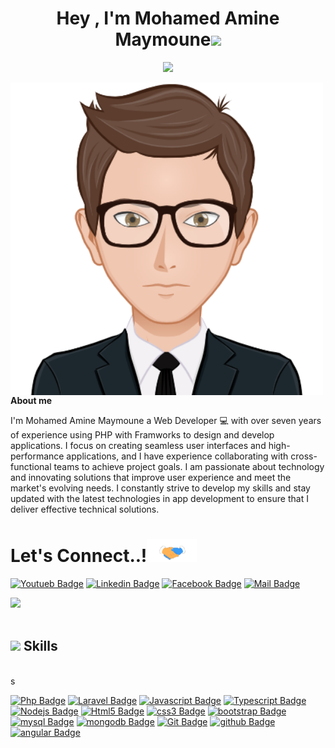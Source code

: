 
<h1 align="center"><b>Hey , I'm Mohamed Amine Maymoune</b><img src="https://media.giphy.com/media/hvRJCLFzcasrR4ia7z/giphy.gif" width="35"></h1>
<p align="center">
  <a href="https://github.com/DenverCoder1/readme-typing-svg"><img src="https://readme-typing-svg.herokuapp.com?font=Time+New+Roman&color=cyan&size=25&center=true&vCenter=true&width=600&height=100&lines=Hey!+It's+Mohamed+Amine+Maymoune..&hearts;++;Self-taught+Full+Stack+Web+Developer,;Software-Engineer,;Love+to+learn+new+stuffs..<3"></a>
</p>

<!--
<p align="center">
  
## [![Typing SVG](https://readme-typing-svg.herokuapp.com?font=Architects+Daughter&color=0099DD&size=30&lines=Hey!+It's+Ben+Ismail+Aziz!;Computer+Science+Student;Full+Stack+Web+Developer;Freelancer;DS%20|%20AI%20|%20ML%20Enthusiastic;Always%20learning%20new%20things)](https://github.com/AzizBenIsmail) 
  </p> -->
<!--  Ceci mon Avatar-->
<img title="My Avatar" align="left" src="assets/images/Med.png"  width="500px" alt="hi" >

<!--  About me -->
<!--## <picture><img src = "assets/about_me.gif" width = 50px></picture> **About me**-->
**About me**

I'm Mohamed Amine Maymoune a Web Developer 💻 with over seven years of experience using PHP with Framworks to design and develop applications. 
I focus on creating seamless user interfaces and high-performance applications, 
and I have experience collaborating with cross-functional teams to achieve project goals. 
I am passionate about technology and innovating solutions that improve user experience and meet the market's evolving needs.
 I constantly strive to develop my skills and stay updated with the latest technologies in app development to ensure that I deliver effective technical solutions.

<!-- Let's Connect..! -->
# <b> Let's Connect..!</b><img src="https://github.com/0xAbdulKhalid/0xAbdulKhalid/raw/main/assets/mdImages/handshake.gif" width ="80">

[![Youtueb Badge](https://img.shields.io/badge/-MohamedAmineMaymoune-e74c3c?style=flat&labelColor=e74c3c&logo=youtube&logoColor=white)](https://www.youtube.com/c/maimounemohamedamine9336) 
[![Linkedin Badge](https://img.shields.io/badge/-MohamedAmineMaymoune-0e76a8?style=flat&labelColor=0e76a8&logo=linkedin&logoColor=white)](https://www.linkedin.com/in/mohamed-amine-maymoune/) 
[![Facebook Badge](https://img.shields.io/badge/-@MohamedAmineMaymoune-e84393?style=flat&labelColor=e84393&logo=instagram&logoColor=white)](https://www.Facebook.com/mohamedamine.sahmim/)
[![Mail Badge](https://img.shields.io/badge/-MohamedAmineMaymoune-c0392b?style=flat&labelColor=c0392b&logo=gmail&logoColor=white)](mailto:maymounemohamedamine@gmail.com)


<!-- Ligne  -->
<img src="https://user-images.githubusercontent.com/73097560/115834477-dbab4500-a447-11eb-908a-139a6edaec5c.gif"><br><br>
<!-- TODO: Add last video link -->

<!-- Skills  -->
## <img src="https://media2.giphy.com/media/QssGEmpkyEOhBCb7e1/giphy.gif?cid=ecf05e47a0n3gi1bfqntqmob8g9aid1oyj2wr3ds3mg700bl&rid=giphy.gif" width ="25"><b> Skills</b>
<br>s

[![Php Badge](https://img.shields.io/badge/-php-777BB4?style=for-the-badge&labelColor=black&logo=php&logoColor=777BB4)](#) 
[![Laravel Badge](https://img.shields.io/badge/-Larvel-FF2D20?style=for-the-badge&labelColor=black&logo=laravel&logoColor=FF2D20)](#) 
[![Javascript Badge](https://img.shields.io/badge/-Javascript-F0DB4F?style=for-the-badge&labelColor=black&logo=javascript&logoColor=F0DB4F)](#)
[![Typescript Badge](https://img.shields.io/badge/-Typescript-007acc?style=for-the-badge&labelColor=black&logo=typescript&logoColor=007acc)](#) 
[![Nodejs Badge](https://img.shields.io/badge/-Nodejs-3C873A?style=for-the-badge&labelColor=black&logo=node.js&logoColor=3C873A)](#) 
[![Html5 Badge](https://img.shields.io/badge/-html5-E34F26?style=for-the-badge&labelColor=black&logo=html5&logoColor=E34F26)](#) 
[![css3 Badge](https://img.shields.io/badge/-css3-1572B6?style=for-the-badge&labelColor=black&logo=css3&logoColor=1572B6)](#)
[![bootstrap Badge](https://img.shields.io/badge/-bootstrap-7952B3?style=for-the-badge&labelColor=black&logo=bootstrap&logoColor=7952B3)](#)
[![mysql Badge](https://img.shields.io/badge/-mysql-4479A1?style=for-the-badge&labelColor=white&logo=mysql&logoColor=4479A1)](#)
[![mongodb Badge](https://img.shields.io/badge/-mongodb-47A248?style=for-the-badge&labelColor=black&logo=mongodb&logoColor=47A248)](#)
[![Git Badge](https://img.shields.io/badge/-Git-F05032?style=for-the-badge&labelColor=black&logo=Git&logoColor=F05032)](#)
[![github Badge](https://img.shields.io/badge/-github-181717?style=for-the-badge&labelColor=blue&logo=github&logoColor=181717)](#)
[![angular Badge](https://img.shields.io/badge/-angular-0F0F11?style=for-the-badge&labelColor=white&logo=angular&logoColor=0F0F11)](#)


<!--
**MohamedAmineMaymoune/MohamedAmineMaymoune** is a ✨ _special_ ✨ repository because its `README.md` (this file) appears on your GitHub profile.

Here are some ideas to get you started:

- 🔭 I’m currently working on ...
- 🌱 I’m currently learning ...
- 👯 I’m looking to collaborate on ...
- 🤔 I’m looking for help with ...
- 💬 Ask me about ...
- 📫 How to reach me: ...
- 😄 Pronouns: ...
- ⚡ Fun fact: ...
-->


